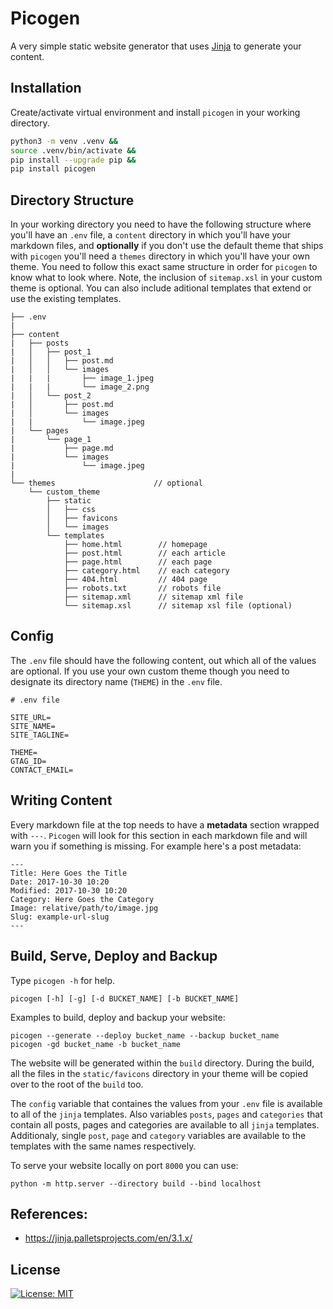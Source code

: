 # Picogen

A very simple static website generator that uses [Jinja](https://jinja.palletsprojects.com/en/3.1.x/) to generate your content.


## Installation

Create/activate virtual environment and install `picogen` in your working directory.

``` bash
python3 -m venv .venv &&
source .venv/bin/activate &&
pip install --upgrade pip &&
pip install picogen
```

## Directory Structure

In your working directory you need to have the following structure where you'll have an `.env` file, a `content` directory in which you'll have your markdown files, and **optionally** if you don't use the default theme that ships with `picogen` you'll need a `themes` directory in which you'll have your own theme. You need to follow this exact same structure in order for `picogen` to know what to look where. Note, the inclusion of `sitemap.xsl` in your custom theme is optional. You can also include aditional templates that extend or use the existing templates.

```
├── .env
|
├── content
|   ├── posts
|   │   ├── post_1
|   │   │   ├── post.md
|   │   │   └── images
|   |   |       ├── image_1.jpeg
|   |   |       └── image_2.png
|   │   └── post_2
|   │       ├── post.md
|   │       └── images
|   |           └── image.jpeg
|   └── pages
|       └── page_1
|           ├── page.md
|           └── images
|               └── image.jpeg
|
└── themes                      // optional
    └── custom_theme
        ├── static
        │   ├── css
        │   ├── favicons
        │   └── images
        └── templates
            ├── home.html        // homepage
            ├── post.html        // each article
            ├── page.html        // each page
            ├── category.html    // each category
            ├── 404.html         // 404 page
            ├── robots.txt       // robots file
            ├── sitemap.xml      // sitemap xml file
            └── sitemap.xsl      // sitemap xsl file (optional)
```

## Config

The `.env` file should have the following content, out which all of the values are optional. If you use your own custom theme though you need to designate its directory name (`THEME`) in the `.env` file.

```
# .env file

SITE_URL=
SITE_NAME=
SITE_TAGLINE=

THEME=
GTAG_ID=
CONTACT_EMAIL=
```

## Writing Content

Every markdown file at the top needs to have a **metadata** section wrapped with `---`. `Picogen` will look for this section in each markdown file and will warn you if something is missing. For example here's a post metadata:
```
---
Title: Here Goes the Title
Date: 2017-10-30 10:20
Modified: 2017-10-30 10:20
Category: Here Goes the Category
Image: relative/path/to/image.jpg
Slug: example-url-slug
---
```

## Build, Serve, Deploy and Backup

Type `picogen -h` for help.
```
picogen [-h] [-g] [-d BUCKET_NAME] [-b BUCKET_NAME]
```

Examples to build, deploy and backup your website:

```
picogen --generate --deploy bucket_name --backup bucket_name
picogen -gd bucket_name -b bucket_name
```

The website will be generated within the `build` directory. During the build, all the files in the `static/favicons` directory in your theme will be copied over to the root of the `build` too.

The `config` variable that containes the values from your `.env` file is available to all of the `jinja` templates. Also variables `posts`, `pages` and `categories` that contain all posts, pages and categories are available to all `jinja` templates. Additionaly, single `post`, `page` and `category` variables are available to the templates with the same names respectively.

To serve your website locally on port `8000` you can use:
```
python -m http.server --directory build --bind localhost
```


## References:
- https://jinja.palletsprojects.com/en/3.1.x/


## License

[![License: MIT](https://img.shields.io/github/license/vlatan/nanogen?label=License)](/LICENSE "License: MIT")